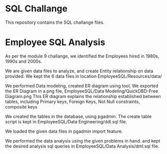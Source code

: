 # SQL Challange
This repository contains the SQL challange files. 

# Employee SQL Analysis
As per the module 9 challange, we identified the Employees hired in 1980s, 1990s and 2000s. 

We are given data files to analyze, and create Entity relationship on data provided.
We kept the 6 data files in location EmployeeSQL/Resources/data/

We performed Data modeling, created ER diagram using tool, 
We exported the ER Diagram in a png file, EmployeeSQL/Data Modeling/QuickDBD-Free Diagram.png
This ER diagram explains the relationship established between tables, including Primary keys, Foreign Keys, Not Null constraints, composite keys

We created the tables in the database, using pgadmin.
The create table script is kept in EmployeeSQL/Data Engineering/ddl.sql file.

We loaded the given data files in pgadmin import feature. 

We performed the data analysis using the given problems in hand.
and kept the desired analysis sql queries in EmployeeSQL/Data Analysis/dml.sql file.


 
